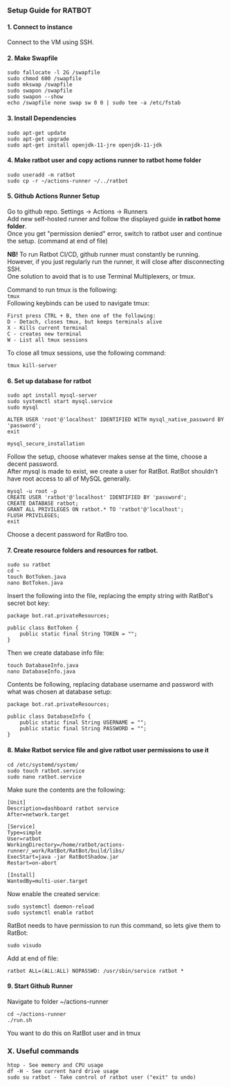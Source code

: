 ### Setup Guide for RATBOT

#### 1. Connect to instance
Connect to the VM using SSH.
#### 2. Make Swapfile  
```
sudo fallocate -l 2G /swapfile
sudo chmod 600 /swapfile
sudo mkswap /swapfile
sudo swapon /swapfile
sudo swapon --show
echo /swapfile none swap sw 0 0 | sudo tee -a /etc/fstab
```
#### 3. Install Dependencies
```
sudo apt-get update
sudo apt-get upgrade
sudo apt-get install openjdk-11-jre openjdk-11-jdk
```

#### 4. Make ratbot user and copy actions runner to ratbot home folder
```
sudo useradd -m ratbot
sudo cp -r ~/actions-runner ~/../ratbot
```

#### 5. Github Actions Runner Setup  
Go to github repo. Settings -> Actions -> Runners  
Add new self-hosted runner and follow the displayed guide **in ratbot home folder**.  
Once you get "permission denied" error, switch to ratbot user and continue the setup. (command at end of file)


**NB!** To run Ratbot CI/CD, github runner must constantly be running.  
However, if you just regularly run the runner, it will close after disconnecting SSH.  
One solution to avoid that is to use Terminal Multiplexers, or tmux.

Command to run tmux is the following:  
```tmux```  
Following keybinds can be used to navigate tmux:
```
First press CTRL + B, then one of the following:
D - Detach, closes tmux, but keeps terminals alive
X - Kills current terminal
C - creates new terminal
W - List all tmux sessions
```
To close all tmux sessions, use the following command:
```
tmux kill-server
```

#### 6. Set up database for ratbot
```
sudo apt install mysql-server
sudo systemctl start mysql.service
sudo mysql 

ALTER USER 'root'@'localhost' IDENTIFIED WITH mysql_native_password BY 'password';
exit

mysql_secure_installation
```
Follow the setup, choose whatever makes sense at the time, choose a decent password.  
After mysql is made to exist, we create a user for RatBot. RatBot shouldn't have root access to all of MySQL generally.
```
mysql -u root -p
CREATE USER 'ratbot'@'localhost' IDENTIFIED BY 'password';
CREATE DATABASE ratbot;
GRANT ALL PRIVILEGES ON ratbot.* TO 'ratbot'@'localhost';
FLUSH PRIVILEGES;
exit
```
Choose a decent password for RatBro too.

#### 7. Create resource folders and resources for ratbot.
```
sudo su ratbot
cd ~
touch BotToken.java
nano BotToken.java
```
Insert the following into the file, replacing the empty string with RatBot's secret bot key:
```
package bot.rat.privateResources;

public class BotToken {
    public static final String TOKEN = "";
}

```
Then we create database info file:
```
touch DatabaseInfo.java
nano DatabaseInfo.java
```
Contents be following, replacing database username and password with what was chosen at database setup:
```
package bot.rat.privateResources;

public class DatabaseInfo {
    public static final String USERNAME = "";
    public static final String PASSWORD = "";
}

```

#### 8. Make Ratbot service file and give ratbot user permissions to use it
```
cd /etc/systemd/system/
sudo touch ratbot.service
sudo nano ratbot.service
```
Make sure the contents are the following:
```
[Unit]
Description=dashboard ratbot service
After=network.target

[Service]
Type=simple
User=ratbot
WorkingDirectory=/home/ratbot/actions-runner/_work/RatBot/RatBot/build/libs/
ExecStart=java -jar RatBotShadow.jar
Restart=on-abort

[Install]
WantedBy=multi-user.target
```
Now enable the created service:
```
sudo systemctl daemon-reload
sudo systemctl enable ratbot
```
RatBot needs to have permission to run this command, so lets give them to RatBot:
```
sudo visudo
```
Add at end of file:
```
ratbot ALL=(ALL:ALL) NOPASSWD: /usr/sbin/service ratbot *
```

#### 9. Start Github Runner
Navigate to folder ~/actions-runner
```
cd ~/actions-runner
./run.sh
```
You want to do this on RatBot user and in tmux

### X. Useful commands
```
htop - See memory and CPU usage
df -H - See current hard drive usage
sudo su ratbot - Take control of ratbot user ("exit" to undo)
```